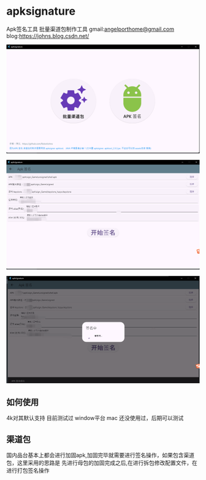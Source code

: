 # apksignature

Apk签名工具 批量渠道包制作工具
gmail:angelporthome@gmail.com
blog:https://johns.blog.csdn.net/

![首页](https://github.com/RobotJohns/Assets/blob/main/apksignature/1.png?raw=true)

![签名](https://github.com/RobotJohns/Assets/blob/main/apksignature/2.png?raw=true)

![签名](https://github.com/RobotJohns/Assets/blob/main/apksignature/3.png?raw=true)
## 如何使用
4k对其默认支持
目前测试过 window平台 mac 还没使用过，后期可以测试

## 渠道包
国内品台基本上都会进行加固apk,加固完毕就需要进行签名操作，如果包含渠道包，这里采用的思路是 先进行母包的加固完成之后,在进行拆包修改配置文件，在进行打包签名操作